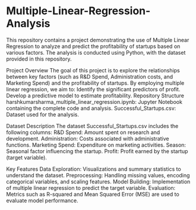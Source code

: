 # Multiple-Linear-Regression-Analysis
This repository contains a project demonstrating the use of Multiple Linear Regression to analyze and predict the profitability of startups based on various factors. The analysis is conducted using Python, with the dataset provided in this repository.

Project Overview
The goal of this project is to explore the relationships between key factors (such as R&D Spend, Administration costs, and Marketing Spend) and the profitability of startups. By employing multiple linear regression, we aim to:
Identify the significant predictors of profit.
Develop a predictive model to estimate profitability.
Repository Structure
harshkumarsharma_multiple_linear_regression.ipynb: Jupyter Notebook containing the complete code and analysis.
Successful_Startups.csv: Dataset used for the analysis.

Dataset Description
The dataset Successful_Startups.csv includes the following columns:
R&D Spend: Amount spent on research and development.
Administration: Costs associated with administrative functions.
Marketing Spend: Expenditure on marketing activities.
Season: Seasonal factor influencing the startup.
Profit: Profit earned by the startup (target variable).

Key Features
Data Exploration: Visualizations and summary statistics to understand the dataset.
Preprocessing: Handling missing values, encoding categorical variables, and scaling features.
Model Building: Implementation of multiple linear regression to predict the target variable.
Evaluation: Metrics such as R-squared and Mean Squared Error (MSE) are used to evaluate model performance.
